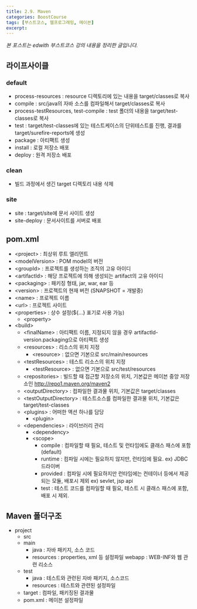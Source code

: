 ```yaml
---
title: 2.9. Maven
categories: BoostCourse
tags: [부스트코스, 웹프로그래밍, 메이븐]
excerpt:
---
```

*본 포스트는 edwith 부스트코스 강의 내용을 정리한 글입니다.* 

## 라이프사이클

### default
- process-resources : resource 디렉토리에 있는 내용을 target/classes로 복사
- compile : src/java의 자바 소스를 컴파일해서 target/classes로 복사
- process-testResources, test-compile : test 폴더의 내용을 target/test-classes로 복사
- test : target/test-classes에 있는 테스트케이스의 단위테스트를 진행, 결과를 target/surefire-reports에 생성
- package : 아티팩트 생성
- install : 로컬 저장소 배포
- deploy : 원격 저장소 배포

### clean
- 빌드 과정에서 생긴 target 디렉토리 내용 삭제

### site
- site : target/site에 문서 사이트 생성
- site-deploy : 문서사이트를 서버로 배포

## pom.xml
- \<project> : 최상위 루트 엘리먼트
- \<modelVersion> : POM model의 버전
- \<groupId> : 프로젝트를 생성하는 조직의 고유 아이디
- \<artifactId> : 해당 프로젝트에 의해 생성되는 artifact의 고유 아이디
- \<packaging> : 패키징 형태, jar, war, ear 등
- \<version> : 프로젝트의 현재 버전 (SNAPSHOT = 개발중)
- \<name> : 프로젝트 이름
- \<url> : 프로젝트 사이트
- \<properties> : 상수 설정(${...} 표기로 사용 가능)
    - \<property>
- \<build>
    - \<finalName> : 아티팩트 이름, 지정되지 않을 경우 artifactId-version.packaging으로 아티팩트 생성
    - \<resources> : 리소스의 위치 지정
        - \<resource> : 없으면 기본으로 src/main/resources
    - \<testResources> : 테스트 리소스의 위치 지정
        - \<testResource> : 없으면 기본으로 src/test/resources
    - \<repositories> : 빌드할 때 접근할 저장소의 위치, 기본값은 메이븐 중앙 저장소인 http://repo1.maven.org/maven2
    - \<outputDirectory> : 컴파일한 결과물 위치, 기본값은 target/classes
    - \<testOutputDirectory> : 테스트소스를 컴파일한 결과물 위치, 기본값은 target/test-classes
    - \<plugins> : 어떠한 액션 하나를 담당
        - \<plugin>
    - \<dependencies> : 라이브러리 관리
        - \<dependency>
        - \<scope>
            - compile : 컴파일할 때 필요, 테스트 및 런타임에도 클래스 패스에 포함 (default)
            - runtime : 컴파일 시에는 필요하지 않지만, 런타임에 필요. ex) JDBC 드라이버
            - provided : 컴파일 시에 필요하지만 런타임에는 컨테이너 등에서 제공되는 모듈, 배포시 제외 ex) sevlet, jsp api
            - test : 테스트 코드를 컴파일할 때 필요, 테스트 시 클래스 패스에 포함, 배포 시 제외.

## Maven 폴더구조
- project
    - src
    - main
        - java : 자바 패키지, 소스 코드
        - resources : properties, xml 등 설정파일
    webapp : WEB-INF와 웹 관련 리소스
    - test
        - java : 테스트와 관련된 자바 패키지, 소스코드
        - resources : 테스트와 관련된 설정파일
    - target : 컴파일, 패키징된 결과물
    - pom.xml : 메이븐 설정파일

